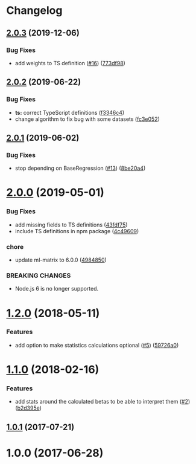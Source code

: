 # Changelog

## [2.0.3](https://github.com/mljs/regression-multivariate-linear/compare/v2.0.2...v2.0.3) (2019-12-06)

### Bug Fixes

- add weights to TS definition ([#16](https://github.com/mljs/regression-multivariate-linear/issues/16)) ([773df98](https://github.com/mljs/regression-multivariate-linear/commit/773df986b3c5530d0f3f0a1f8517dbdc050d1f04))

## [2.0.2](https://github.com/mljs/regression-multivariate-linear/compare/v2.0.1...v2.0.2) (2019-06-22)

### Bug Fixes

- **ts:** correct TypeScript definitions ([f3346c4](https://github.com/mljs/regression-multivariate-linear/commit/f3346c4))
- change algorithm to fix bug with some datasets ([fc3e052](https://github.com/mljs/regression-multivariate-linear/commit/fc3e052))

## [2.0.1](https://github.com/mljs/regression-multivariate-linear/compare/v2.0.0...v2.0.1) (2019-06-02)

### Bug Fixes

- stop depending on BaseRegression ([#13](https://github.com/mljs/regression-multivariate-linear/issues/13)) ([8be20a4](https://github.com/mljs/regression-multivariate-linear/commit/8be20a4))

# [2.0.0](https://github.com/mljs/regression-multivariate-linear/compare/v1.2.0...v2.0.0) (2019-05-01)

### Bug Fixes

- add missing fields to TS definitions ([43fdf75](https://github.com/mljs/regression-multivariate-linear/commit/43fdf75))
- include TS definitions in npm package ([4c49609](https://github.com/mljs/regression-multivariate-linear/commit/4c49609))

### chore

- update ml-matrix to 6.0.0 ([4984850](https://github.com/mljs/regression-multivariate-linear/commit/4984850))

### BREAKING CHANGES

- Node.js 6 is no longer supported.

<a name="1.2.0"></a>

# [1.2.0](https://github.com/mljs/regression-multivariate-linear/compare/v1.1.0...v1.2.0) (2018-05-11)

### Features

- add option to make statistics calculations optional ([#5](https://github.com/mljs/regression-multivariate-linear/issues/5)) ([59726a0](https://github.com/mljs/regression-multivariate-linear/commit/59726a0))

<a name="1.1.0"></a>

# [1.1.0](https://github.com/mljs/regression-multivariate-linear/compare/v1.0.1...v1.1.0) (2018-02-16)

### Features

- add stats around the calculated betas to be able to interpret them ([#2](https://github.com/mljs/regression-multivariate-linear/issues/2)) ([b2d395e](https://github.com/mljs/regression-multivariate-linear/commit/b2d395e))

<a name="1.0.1"></a>

## [1.0.1](https://github.com/mljs/regression-multivariate-linear/compare/v1.0.0...v1.0.1) (2017-07-21)

<a name="1.0.0"></a>

# 1.0.0 (2017-06-28)
